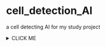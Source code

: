 # cell_detection_AI
a cell detecting AI for my study project


<details><summary>CLICK ME</summary>
<p>

#### We can hide anything, even code!

    ```ruby
      puts "Hello World"
    ```

</p>
</details>
